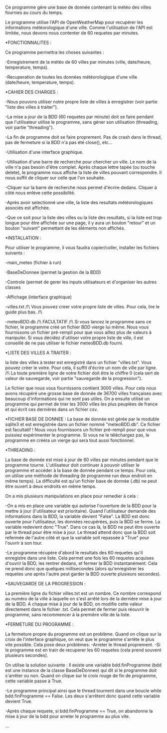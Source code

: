 Ce programme gère une base de donnée contenant la météo des villes fournies au cours du temps.

Le programme utilise l'API de OpenWeatherMap pour recupérer les informations météorologique d'une ville. Comme l'utilisation de l'API est limitée, nous devons nous contenter de 60 requetes par minutes.


•FONCTIONNALITES :

Ce programme permettra les choses suivantes :

-Enregistrement de la météo de 60 villes par minutes (ville, date/heure, temperature, temps).

-Recuperation de toutes les données météorologique d'une ville (date/heure, temperature, temps).


•CAHIER DES CHARGES :

-Nous pouvons utiliser notre propre liste de villes à enregistrer (voir partie "liste des villes à traiter").

-La mise a jour de la BDD (60 requetes par minute) doit se faire pendant que l'utilisateur utilise le programme, sans géner son utilisation (threading, voir partie "threading").

-La fin de programme doit se faire proprement. Pas de crash dans le thread, pas de fermeture si la BDD n'a pas été close(), etc...

-Utilisation d'une interface graphique.

-Utilisation d'une barre de recherche pour chercher un ville. Le nom de la ville n'a pas besoin d'être complet. Après chaque lettre tapée (ou touche delete), le programme nous affiche la liste de villes pouvant correspondre. Il nous suffit de cliquer sur celle que l'on souhaite.

-Cliquer sur la barre de recherche nous permet d'écrire dedans. Cliquer à côté nous enlève cette possibilité.

-Après avoir selectionné une ville, la liste des resultats météorologiques associés est affichée.

-Que ce soit pour la liste des villes ou la liste des resultats, si la liste est trop longue pour être affichée sur une page, il y aura un bouton "retour" et un bouton "suivant" permettant de les éléments non affichés.


•INSTALLATION :

Pour utiliser le programme, il vous faudra copier/coller, installer les fichiers suivants :

-main_meteo (fichier à run)

-BaseDeDonnee (permet la gestion de la BDD)

-Controle (permet de gerer les inputs utilisateurs et d'organiser les autres classes

-Affichage (interface graphique)

-villes.txt /!\ Vous pouvez creer votre propre liste de villes. Pour cela, lire le guide plus bas. /!\

-meteoBDD.db /!\ FACULTATIF /!\ Si vous lancez le programme sans ce fichier, le programme créé un fichier BDD vierge lui même. Nous vous fournissons un fichier pré-rempli pour que vous aillez plus de valeurs à manipuler. Si vous décidez d'utiliser votre propre liste de ville, il est conseillé de ne pas utiliser le fichier meteoBDD.db fourni.


•LISTE DES VILLES A TRAITER :

la liste des villes à tester est enregistré dans un fichier "villes.txt". Vous pouvez créer le votre. Pour cela, il suffit d'écrire un nom de ville par ligne. /!\ La toute première ligne de votre fichier doit être le chiffre 0 (cela sert de valeur de sauvegarde, voir partie "sauvegarde de la progression").

Le fichier que nous vous fournissons contient 3000 villes. Pour cela nous avons récupéré une grosse base de donnée de 36700 villes françaises avec beaucoup d'informations qui ne sont pas utiles. On a ensuite utilisé un programme qui permet de trier les 3000 villes les plus peuplées de france et qui écrit ces dernières dans un fichier csv.


•FICHIER BASE DE DONNEE :
La base de donnée est gérée par le moduble sqlite3 et est enregistrée dans un fichier nommé "meteoBDD.db".
Ce fichier est facultatif ! Nous vous fournissons un fichier pré-rempli pour que vous puissiez expérimenter le programme. Si vous ne le téléchargez pas, le programme en crééra un vierge qui sera tout aussi fonctionnel.


•THREADING :

La base de donnée est mise à jour de 60 villes par minutes pendant que le programme tourne.
L'utilisateur doit continuer à pouvoir utiliser le programme et accéder à la base de donnée pendant ce temps.
Pour cela, on utilise une méthode de threading (le programme run deux endroit en même temps).
La difficulté est qu'un fichier base de donnée (.db) ne peut être ouvert à deux endroits en même temps.

On a mis plusieurs manipulations en place pour remedier à cela :

-On a mis en place une variable qui autorise l'ouverture de la BDD pour la mettre à jour (l'utilisateur est prioritaire).
Quand l'utilisateur demande des informations dans la BDD, la variable devient "False". La BDD est donc ouverte pour l'utilisateur, les données recupérées, puis la BDD se ferme. La variable redevient donc "True".
Dans ce cas là, la BDD ne peut être ouverte par le thread pour être mise à jour. Le thread attend donc que la BDD soit refermée de l'autre côté et que la variable soit repassée à "True" pour l'ouvrir à son tour.

-Le programme récupère d'abord le resultats des 60 requetes qu'il enregistre dans une liste. Cela permet une fois les 60 requetes acquises d'ouvrir la BDD, les rentrer dedans, et fermer la BDD instantanément. Cela ne prend donc que quelques millisecondes (alors qu'enregistrer les requetes une après l'autre peut garder la BDD ouverte plusieurs secondes).


•SAUVEGARDE DE LA PROGRESSION :

La première ligne du fichier villes.txt est un nombre. Ce nombre correspond au numéro de la ville à laquelle on s'est arrêté lors de la dernière mise à jour de la BDD. A chaque mise à jour de la BDD, on modifie cette valeur directement dans le fichier .txt. Cela permet de fermer puis réouvrir le programme, sans recommencer à la première ville de la liste.


•FERMETURE DU PROGRAMME :

La fermeture propre du programme est un problème. Quand on clique sur la croix de l'interface graphique, on veut que le programme s'arrête le plus vite possible. Cela pose deux problèmes:
-Arreter le thread proprement.
-Si le programme est en train de recuperer les 60 requetes (cela prend souvent plusieurs secondes).

On utilise la solution suivante :
Il existe une variable bdd.finProgramme (bdd est une instance de la classe BaseDeDonnee) qui dit si le programme doit s'arrêter ou non. Quand on clique sur le croix rouge de fin de programme, cette variable passe à True.

-Le programme principal ainsi que le thread tournent dans une boucle while bdd.finProgramme == False. Les deux s'arrêtent donc quand cette variable devient True.

-Après chaque requete, si bdd.finProgramme == True, on abandonne la mise à jour de la bdd pour arreter le programme au plus vite.



...

